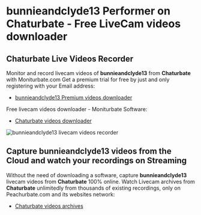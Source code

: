 # bunnieandclyde13 Performer on Chaturbate - Free LiveCam videos downloader

## Chaturbate Live Videos Recorder

Monitor and record livecam videos of **bunnieandclyde13** from **Chaturbate** with Moniturbate.com
Get a premium trial for free by just and only registering with your Email address:
* [bunnieandclyde13 Premium videos downloader](https://moniturbate.com/request-demo-licence-key.html)

Free livecam videos downloader - Moniturbate Software:
* [Chaturbate videos downloader](https://moniturbate.com/moniturbate-download-software.html)

![bunnieandclyde13 livecam videos recorder](https://peachurnet.com/templates/moniturbate-software.png)


## Capture bunnieandclyde13 videos from the Cloud and watch your recordings on Streaming

Without the need of downloading a software, capture **bunnieandclyde13** livecam videos from **Chaturbate** 100% online.
Watch Livecam archives from **Chaturbate** unlimitedly from thousands of existing recordings, only on Peachurbate.com and its websites network:
* [Chaturbate videos archives](https://peachurnet.com/)